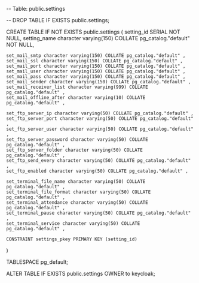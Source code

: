 -- Table: public.settings

-- DROP TABLE IF EXISTS public.settings;

CREATE TABLE IF NOT EXISTS public.settings
(
    setting_id SERIAL NOT NULL,
    setting_name character varying(150) COLLATE pg_catalog."default" NOT NULL,

    set_mail_smtp character varying(150) COLLATE pg_catalog."default" ,
    set_mail_ssl character varying(150) COLLATE pg_catalog."default" ,
    set_mail_port character varying(150) COLLATE pg_catalog."default" ,
    set_mail_user character varying(150) COLLATE pg_catalog."default" ,
    set_mail_pass character varying(150) COLLATE pg_catalog."default" ,
    set_mail_sender character varying(150) COLLATE pg_catalog."default" ,
    set_mail_receiver_list character varying(999) COLLATE pg_catalog."default" ,
    set_mail_offline_after character varying(10) COLLATE pg_catalog."default" ,
    
    set_ftp_server_ip character varying(50) COLLATE pg_catalog."default" ,
    set_ftp_server_port character varying(50) COLLATE pg_catalog."default" ,
    set_ftp_server_user character varying(50) COLLATE pg_catalog."default" ,
    set_ftp_server_password character varying(50) COLLATE pg_catalog."default" ,
    set_ftp_server_folder character varying(50) COLLATE pg_catalog."default" ,
    set_ftp_send_every character varying(50) COLLATE pg_catalog."default" ,
    set_ftp_enabled character varying(50) COLLATE pg_catalog."default" ,
    
    set_terminal_file_name character varying(50) COLLATE pg_catalog."default" ,
    set_terminal_file_format character varying(50) COLLATE pg_catalog."default" ,
    set_terminal_attendance character varying(50) COLLATE pg_catalog."default" ,
    set_terminal_pause character varying(50) COLLATE pg_catalog."default" ,
    set_terminal_service character varying(50) COLLATE pg_catalog."default" ,
    
    CONSTRAINT settings_pkey PRIMARY KEY (setting_id)
)

TABLESPACE pg_default;

ALTER TABLE IF EXISTS public.settings
    OWNER to keycloak;